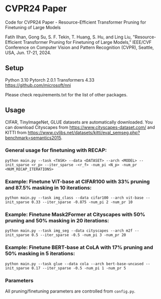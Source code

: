 # CVPR24 Paper

Code for CVPR24 Paper - Resource-Efficient Transformer Pruning for Finetuning of Large Models

Fatih Ilhan, Gong Su, S. F. Tekin, T. Huang, S. Hu, and Ling Liu, "Resource-Efficient Transformer Pruning for Finetuning of Large Models," IEEE/CVF Conference on Computer Vision and Pattern Recognition (CVPR), Seattle, USA, Jun. 17-21, 2024.

## Setup

Python 3.10
Pytorch 2.0.1
Transformers 4.33
https://github.com/microsoft/nni

Please check requirements.txt for the list of other packages.

## Usage

CIFAR, TinyImageNet, GLUE datasets are automatically downloaded. You can download Cityscapes from https://www.cityscapes-dataset.com/ and KITTI from https://www.cvlibs.net/datasets/kitti/eval_semseg.php?benchmark=semantics2015.

### General usage for finetuning with RECAP:
```python main.py --task <TASK> --data <DATASET> --arch <MODEL> --init_sparse <r_p> --iter_sparse -<r_f> -num_pi <N_p> -num_pr <NUM_RECAP_ITERATIONS>```

### Example: Finetune ViT-base at CIFAR100 with 33% pruning and 87.5% masking in 10 iterations:
```python main.py --task img_class --data cifar100 --arch vit-base --init_sparse 0.33 --iter_sparse -0.875 -num_pi 2 -num_pr 10```

### Example: Finetune Mask2Former at Cityscapes with 50% pruning and 50% masking in 20 iterations:
```python main.py --task img_seg --data cityscapes --arch m2f --init_sparse 0.5 --iter_sparse -0.5 -num_pi 3 -num_pr 20```

### Example: Finetune BERT-base at CoLA with 17% pruning and 50% masking in 5 iterations:
```python main.py --task glue --data cola --arch bert-base-uncased --init_sparse 0.17 --iter_sparse -0.5 -num_pi 1 -num_pr 5```

### Parameters

All pruning/finetuning parameters are controlled from ``config.py``.